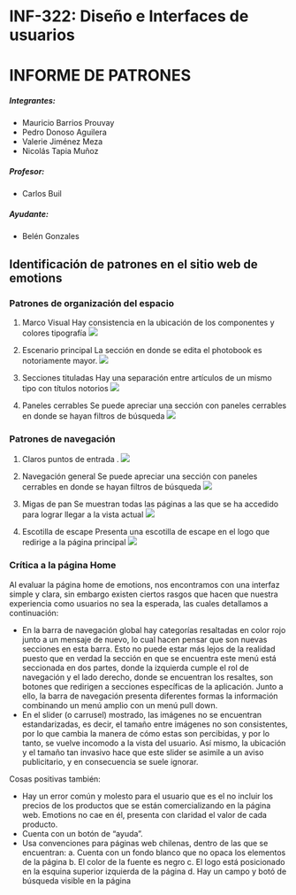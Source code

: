 # INF-322: Diseño e Interfaces de usuarios 
# INFORME DE PATRONES	 


##### Integrantes: 
- Mauricio Barrios Prouvay
- Pedro Donoso Aguilera
- Valerie Jiménez Meza 
- Nicolás Tapia Muñoz 
 
 



##### Profesor: 
- Carlos Buil

##### Ayudante: 
- Belén Gonzales 


## Identificación de patrones en el sitio web de emotions

### Patrones de organización del espacio
1. Marco Visual 
Hay consistencia en la ubicación de los componentes y colores tipografía
![](https://gitlab.labcomp.cl/mnbarrio/proyecto-inf322/-/raw/master/tarea_patrones/imagenes_tarea/marco_visual.png)

2.  Escenario principal 
La sección en donde se edita el photobook es notoriamente mayor.
![](https://gitlab.labcomp.cl/mnbarrio/proyecto-inf322/-/raw/master/tarea_patrones/imagenes_tarea/esc_principal.png)

3. Secciones tituladas 
Hay una separación entre artículos de un mismo tipo con títulos notorios 
![](https://gitlab.labcomp.cl/mnbarrio/proyecto-inf322/-/raw/master/tarea_patrones/imagenes_tarea/secc_tituladas.png)

4. Paneles cerrables
Se puede apreciar una sección con paneles cerrables en donde se hayan filtros de búsqueda
![](https://gitlab.labcomp.cl/mnbarrio/proyecto-inf322/-/raw/master/tarea_patrones/imagenes_tarea/pan_cerrables.png)

### Patrones de navegación 
1. Claros puntos de entrada
.
![](https://gitlab.labcomp.cl/mnbarrio/proyecto-inf322/-/raw/master/tarea_patrones/imagenes_tarea/ptos_entrada.png)

2. Navegación general 
Se puede apreciar una sección con paneles cerrables en donde se hayan filtros de búsqueda
![](https://gitlab.labcomp.cl/mnbarrio/proyecto-inf322/-/raw/master/tarea_patrones/imagenes_tarea/nav_general.png)

3. Migas de pan
Se muestran todas las páginas a las que se ha accedido para lograr llegar a la vista actual
![](https://gitlab.labcomp.cl/mnbarrio/proyecto-inf322/-/raw/master/tarea_patrones/imagenes_tarea/migas_pan.png)

4. Escotilla de escape
Presenta una escotilla de escape en el logo que redirige a la página principal
![](https://gitlab.labcomp.cl/mnbarrio/proyecto-inf322/-/raw/master/tarea_patrones/imagenes_tarea/escotilla_escape.png)

### Crítica a la página Home
Al evaluar la página home de emotions, nos encontramos con una interfaz simple y clara, sin embargo existen ciertos rasgos que hacen que nuestra experiencia como usuarios no sea la esperada, las cuales detallamos a continuación:
* En la barra de navegación global hay categorías resaltadas en color rojo junto a un mensaje de nuevo, lo cual hacen pensar que son nuevas secciones en esta barra. Esto no puede estar más lejos de la realidad puesto que en verdad la sección en que se encuentra este menú está seccionada en dos partes, donde la izquierda cumple el rol de navegación y el lado derecho, donde se encuentran los resaltes, son botones que redirigen a secciones específicas de la aplicación. Junto a ello, la barra de navegación presenta diferentes formas la información combinando un menú amplio con un menú pull down.
* En el slider (o carrusel) mostrado, las imágenes no se encuentran estandarizadas, es decir, el tamaño entre imágenes no son consistentes, por lo que cambia la manera de cómo estas son percibidas, y por lo tanto, se vuelve incomodo a la vista del usuario. Así mismo, la ubicación y el tamaño tan invasivo hace que este slider se asimile a un aviso publicitario, y en consecuencia se suele ignorar.   

Cosas positivas también:
* Hay un error común y molesto para el usuario que es el no incluir los precios de los productos que se están comercializando en la página web. Emotions no cae en él, presenta con claridad el valor de cada producto.
* Cuenta con un botón de “ayuda”.
* Usa convenciones para páginas web chilenas, dentro de las que se encuentran:
 a. Cuenta con un fondo blanco que no opaca los elementos de la página
 b. El color de la fuente es negro
 c. El logo está posicionado en la esquina superior izquierda de la página
 d. Hay un campo y botó de búsqueda visible en la página
